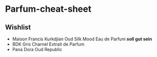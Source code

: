 # Parfum-cheat-sheet

## Wishlist
- Maison Francis Kurkdjian Oud Silk Mood Eau de Parfum **soll gut sein**
- BDK Gris Charnel Extrait de Parfum
- Pana Dora Oud Republic
